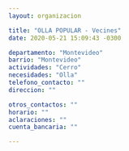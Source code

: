 ```yaml
---
layout: organizacion

title: "OLLA POPULAR - Vecines"
date: 2020-05-21 15:09:43 -0300

departamento: "Montevideo"
barrio: "Montevideo"
actividades: "Cerro"
necesidades: "Olla"
telefono_contacto: ""
direccion: ""

otros_contactos: ""
horario: ""
aclaraciones: ""
cuenta_bancaria: ""

---
```

